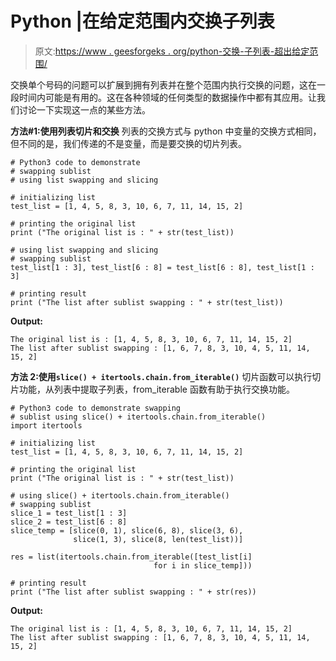 # Python |在给定范围内交换子列表

> 原文:[https://www . geesforgeks . org/python-交换-子列表-超出给定范围/](https://www.geeksforgeeks.org/python-swapping-sublists-over-given-range/)

交换单个号码的问题可以扩展到拥有列表并在整个范围内执行交换的问题，这在一段时间内可能是有用的。这在各种领域的任何类型的数据操作中都有其应用。让我们讨论一下实现这一点的某些方法。

**方法#1:使用列表切片和交换**
列表的交换方式与 python 中变量的交换方式相同，但不同的是，我们传递的不是变量，而是要交换的切片列表。

```
# Python3 code to demonstrate
# swapping sublist
# using list swapping and slicing

# initializing list 
test_list = [1, 4, 5, 8, 3, 10, 6, 7, 11, 14, 15, 2]

# printing the original list
print ("The original list is : " + str(test_list))

# using list swapping and slicing 
# swapping sublist
test_list[1 : 3], test_list[6 : 8] = test_list[6 : 8], test_list[1 : 3]

# printing result
print ("The list after sublist swapping : " + str(test_list))
```

**Output:**

```
The original list is : [1, 4, 5, 8, 3, 10, 6, 7, 11, 14, 15, 2]
The list after sublist swapping : [1, 6, 7, 8, 3, 10, 4, 5, 11, 14, 15, 2]

```

**方法 2:使用`slice() + itertools.chain.from_iterable()`**
切片函数可以执行切片功能，从列表中提取子列表，from_iterable 函数有助于执行交换功能。

```
# Python3 code to demonstrate swapping 
# sublist using slice() + itertools.chain.from_iterable()
import itertools

# initializing list 
test_list = [1, 4, 5, 8, 3, 10, 6, 7, 11, 14, 15, 2]

# printing the original list
print ("The original list is : " + str(test_list))

# using slice() + itertools.chain.from_iterable()
# swapping sublist
slice_1 = test_list[1 : 3]
slice_2 = test_list[6 : 8]
slice_temp = [slice(0, 1), slice(6, 8), slice(3, 6),
              slice(1, 3), slice(8, len(test_list))]

res = list(itertools.chain.from_iterable([test_list[i]
                                for i in slice_temp]))

# printing result
print ("The list after sublist swapping : " + str(res))
```

**Output:**

```
The original list is : [1, 4, 5, 8, 3, 10, 6, 7, 11, 14, 15, 2]
The list after sublist swapping : [1, 6, 7, 8, 3, 10, 4, 5, 11, 14, 15, 2]

```